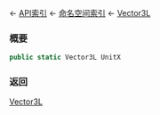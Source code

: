 ← [API索引](Api-Index) ← [命名空间索引](Namespace-Index) ← [Vector3L](VRageMath.Vector3L)

### 概要

```csharp
public static Vector3L UnitX
```

### 返回

[Vector3L](VRageMath.Vector3L)

